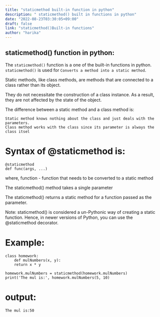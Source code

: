 ```yaml
---
title: "staticmethod built-in function in python"
description: " staticmethod() built in functions in python"
date: "2022-08-23T03:30:05+09:00"
draft: false
link: "staticmethod()Built-in functions"
author: "harika"
---
```


## staticmethod() function in python:
The `staticmethod()` function is a one of the built-in functions in python.
`staticmethod()` is used for `Converts a method into a static method`.

Static methods, like class methods, are methods that are connected to a class rather than its object.

They do not necessitate the construction of a class instance.
As a result, they are not affected by the state of the object. 

The difference between a static method and a class method is:

    Static method knows nothing about the class and just deals with the parameters.
    Class method works with the class since its parameter is always the class itsel

# Syntax of @staticmethod is:
```
@staticmethod
def func(args, ...)
```
where,
function - function that needs to be converted to a static method

The staticmethod() method takes a single parameter

The staticmethod() returns a static method for a function passed as the parameter.

Note: staticmethod() is considered a un-Pythonic way of creating a static function. Hence, in newer versions of Python, you can use the @staticmethod decorator.

# Example:
```
class homework:
    def mulNumbers(x, y):
    return x * y

homework.mulNumbers = staticmethod(homework.mulNumbers)
print('The mul is:', homework.mulNumbers(5, 10)
```
# output:
```
The mul is:50
```
